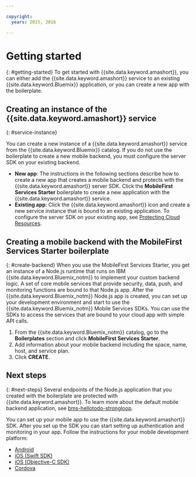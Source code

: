 ```yaml
---

copyright:
  years: 2015, 2016

---
```


# Getting started
{: #getting-started}
To get started with {{site.data.keyword.amashort}}, you can either add the {{site.data.keyword.amashort}} service to an existing {{site.data.keyword.Bluemix}} application, or you can create a new app with the boilerplate.  

## Creating an instance of the {{site.data.keyword.amashort}} service
{: #service-instance}

You can create a new instance of a {{site.data.keyword.amashort}} service from the {{site.data.keyword.Bluemix}} catalog.  If you do not use the boilerplate to create a new mobile backend, you must configure the server SDK on your existing backend.


  * **New app**: The instructions in the following sections describe how to create a new app that creates a mobile backend and protects with the {{site.data.keyword.amashort}} server SDK. Click the **MobileFirst Services Starter** boilerplate to create a new application with the {{site.data.keyword.amashort}} service.
  * **Existing app**: Click the {{site.data.keyword.amashort}} icon and create a new service instance that is bound to an existing application. To configure the server SDK on your existing app, see [Protecting Cloud Resources](protecting-resources.html).


## Creating a mobile backend with the MobileFirst Services Starter boilerplate
{: #create-backend}
When you use the MobileFirst Services Starter, you get an instance of a Node.js runtime that runs on IBM {{site.data.keyword.Bluemix_notm}} to implement your custom backend logic. A set of core mobile services that provide security, data, push, and monitoring functions are bound to that Node.js app. After the {{site.data.keyword.Bluemix_notm}} Node.js app is created, you can set up your development environment and start to use the {{site.data.keyword.Bluemix_notm}} Mobile Services SDKs. You can use the SDKs to access the services that are bound to your cloud app with simple API calls.

1. From the {{site.data.keyword.Bluemix_notm}} catalog, go to the **Boilerplates** section and click **MobileFirst Services Starter**.
1. Add information about your mobile backend including the space, name, host, and service plan.
1. Click **CREATE**.



## Next steps
{: #next-steps}
Several endpoints of the Node.js application that you created with the boilerplate are protected with {{site.data.keyword.amashort}}. To learn more about the default mobile backend application, see  [bms-hellotodo-strongloop](https://github.com/ibm-bluemix-mobile-services/bms-hellotodo-strongloop).

You can set up your mobile app to use the {{site.data.keyword.amashort}} SDK.  After you set up the SDK you can start setting up authentication and monitoring in your app.  Follow the instructions for your mobile development platform:

* [Android](getting-started-android.html)
* [iOS (Swift SDK)](getting-started-ios.html)
* [iOS (Objective-C SDK)](getting-started-ios.html)
* [Cordova](getting-started-cordova.html)
